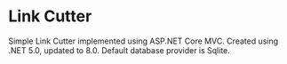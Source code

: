 # Link Cutter

Simple Link Cutter implemented using ASP.NET Core MVC. Created using .NET 5.0, updated to 8.0. Default database provider is Sqlite.
